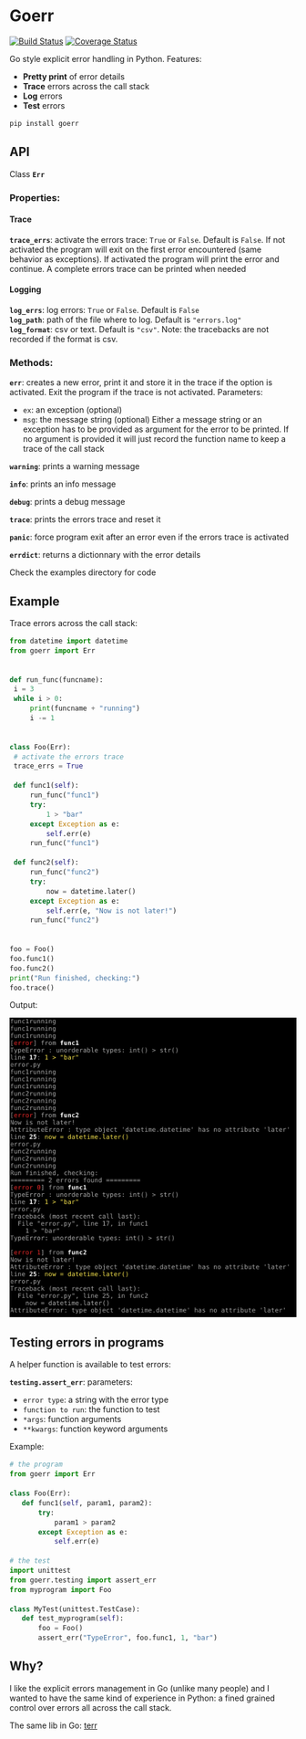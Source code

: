 # Goerr

[![Build Status](https://travis-ci.org/synw/goerr.svg?branch=master)](https://travis-ci.org/synw/goerr) [![Coverage Status](https://coveralls.io/repos/github/synw/goerr/badge.svg?branch=master)](https://coveralls.io/github/synw/goerr?branch=master)

Go style explicit error handling in Python. Features:

  - **Pretty print** of error details  
  - **Trace** errors across the call stack  
  - **Log** errors  
  - **Test** errors

   ```bash
   pip install goerr
   ```

## API

Class **`Err`**

### Properties:

#### Trace

**`trace_errs`**: activate the errors trace: `True` or `False`. Default is `False`. If not activated the program
will exit on the first error encountered (same behavior as exceptions). If activated the program will print the 
error and continue. A complete errors trace can be printed when needed  

#### Logging

**`log_errs`**: log errors: `True` or `False`. Default is `False`  
**`log_path`**: path of the file where to log. Default is `"errors.log"`  
**`log_format`**: csv or text. Default is `"csv"`. Note: the tracebacks are not recorded if the format is csv.

### Methods:

**`err`**: creates a new error, print it and store it in the trace if the option is activated. Exit the program
if the trace is not activated. Parameters: 

- `ex`: an exception (optional)
- `msg`: the message string (optional)
Either a message string or an exception has to be provided as argument for the error to be
printed. If no argument is provided it will just record the function name to keep a trace of
the call stack

**`warning`**: prints a warning message

**`info`**: prints an info message

**`debug`**: prints a debug message

**`trace`**: prints the errors trace and reset it

**`panic`**: force program exit after an error even if the errors trace is activated

**`errdict`**: returns a dictionnary with the error details 

Check the examples directory for code

## Example

Trace errors across the call stack:

   ```python
from datetime import datetime
from goerr import Err


def run_func(funcname):
    i = 3
    while i > 0:
        print(funcname + "running")
        i -= 1


class Foo(Err):
	# activate the errors trace
	trace_errs = True

    def func1(self):
        run_func("func1")
        try:
            1 > "bar"
        except Exception as e:
            self.err(e)
        run_func("func1")

    def func2(self):
        run_func("func2")
        try:
            now = datetime.later()
        except Exception as e:
            self.err(e, "Now is not later!")
        run_func("func2")


foo = Foo()
foo.func1()
foo.func2()
print("Run finished, checking:")
foo.trace()
   ```

Output:

![Stack trace screenshot](docs/img/output.png)

## Testing errors in programs

A helper function is available to test errors:

**`testing.assert_err`**: parameters: 

- `error type`: a string with the error type
- `function to run`: the function to test
- `*args`: function arguments
- `**kwargs`: function keyword arguments

Example:

   ```python
# the program
from goerr import Err
   
   class Foo(Err):
      def func1(self, param1, param2):
          try:
              param1 > param2
          except Exception as e:
              self.err(e)

# the test
import unittest
from goerr.testing import assert_err
from myprogram import Foo

   class MyTest(unittest.TestCase):
	  def test_myprogram(self):
          foo = Foo()
          assert_err("TypeError", foo.func1, 1, "bar")
   ```

## Why?

I like the explicit errors management in Go (unlike many people) and I wanted to have the
same kind of experience in Python: a fined grained control over errors all across the call
stack.

The same lib in Go: [terr](https://github.com/synw/terr)
